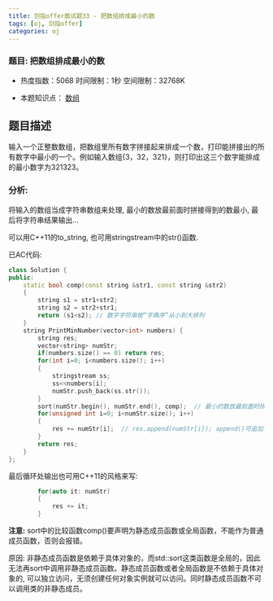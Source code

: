 ```yaml
---
title: 剑指offer面试题33 - 把数组排成最小的数
tags: [oj, 剑指offer]
categories: oj
---
```




### 题目: 把数组排成最小的数

- 热度指数：5068        时间限制：1秒       空间限制：32768K

- 本题知识点： [数组](http://www.nowcoder.com/questionCenter?questionTypes=000100&mutiTagIds=578)


## 题目描述

输入一个正整数数组，把数组里所有数字拼接起来排成一个数，打印能拼接出的所有数字中最小的一个。例如输入数组{3，32，321}，则打印出这三个数字能排成的最小数字为321323。



### 分析:

将输入的数组当成字符串数组来处理, 最小的数放最前面时拼接得到的数最小, 最后将字符串结果输出...

可以用C++11的to_string, 也可用stringstream中的str()函数.



已AC代码:
```cpp
class Solution {
public:
    static bool comp(const string &str1, const string &str2)
    {
        string s1 = str1+str2;
        string s2 = str2+str1;
        return (s1<s2); // 数字字符串按“字典序”从小到大排列
    }
    string PrintMinNumber(vector<int> numbers) {
        string res;
        vector<string> numStr;
        if(numbers.size() == 0) return res;
        for(int i=0; i<numbers.size(); i++)
        {
            stringstream ss;
            ss<<numbers[i];
            numStr.push_back(ss.str());            
        }
        sort(numStr.begin(), numStr.end(), comp);  // 最小的数放最前面时拼接得到的数最小
        for(unsigned int i=0; i<numStr.size(); i++)
        {
            res += numStr[i];  // res.append(numStr[i]); append()可追加字符或字符串
        }
        return res;
    }
};
```
最后循环处输出也可用C++11的风格来写:
```cpp
        for(auto it: numStr)
        {
            res += it;
        }
```

**注意:**
sort中的比较函数comp()要声明为静态成员函数或全局函数，不能作为普通成员函数，否则会报错。

原因: 非静态成员函数是依赖于具体对象的，而std::sort这类函数是全局的，因此无法再sort中调用非静态成员函数。静态成员函数或者全局函数是不依赖于具体对象的, 可以独立访问，无须创建任何对象实例就可以访问。同时静态成员函数不可以调用类的非静态成员。